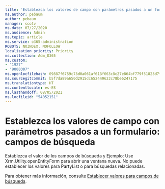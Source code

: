 ```yaml
---
title: 'Establezca los valores de campo con parámetros pasados a un formulario: campos de búsqueda'
ms.author: pebaum
author: pebaum
manager: scotv
ms.date: 07/27/2020
ms.audience: Admin
ms.topic: article
ms.service: o365-administration
ROBOTS: NOINDEX, NOFOLLOW
localization_priority: Priority
ms.collection: Adm_O365
ms.custom:
- "1927"
- "9000307"
ms.openlocfilehash: 09887f6759c73d0a061af613f063c8c27e864bf779f51823d7f5a939ea3badad
ms.sourcegitcommit: b5f7da89a650d2915dc652449623c78be6247175
ms.translationtype: HT
ms.contentlocale: es-ES
ms.lasthandoff: 08/05/2021
ms.locfileid: "54052151"
---
```

# <a name="set-field-values-using-parameters-passed-to-a-form---lookup-fields"></a>Establezca los valores de campo con parámetros pasados a un formulario: campos de búsqueda

Establezca el valor de los campos de búsqueda y Ejemplo: Use Xrm.Utility.openEntityForm para abrir una ventana nueva. No puede establecer los valores para PartyList o para búsquedas relacionadas.

Para obtener más información, consulte [Establecer valores para campos de búsqueda](https://docs.microsoft.com/previous-versions/dynamicscrm-2016/developers-guide/gg334375(v=crm.8)#set-values-for-lookup-fields).